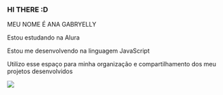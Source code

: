 ### HI THERE :D
 MEU NOME É ANA GABRYELLY
 
 Estou estudando na Alura
 
 Estou me desenvolvendo na linguagem JavaScript
 
 Utilizo esse espaço para minha organização e compartilhamento dos meu projetos desenvolvidos
 
![](https://img.odcdn.com.br/wp-content/uploads/2024/03/hellokitty.jpg)
